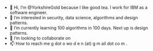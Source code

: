 - 👋 Hi, I’m @YorkshireGold because I like good tea. I work for IBM as a software engineer.
- 👀 I’m interested in security, data science, algorithms and design patterns.
- 🌱 I’m currently learning 100 algorithms in 100 days. Next up is design patterns.
- 💞️ I’m looking to collaborate on 
- 📫 How to reach me g dot o wo d e n (at) g m ail dot co m .

<!---
YorkshireGold/YorkshireGold is a ✨ special ✨ repository because its `README.md` (this file) appears on your GitHub profile.
You can click the Preview link to take a look at your changes.
--->
